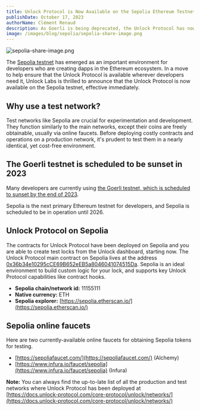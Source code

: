 ```yaml
---
title: Unlock Protocol is Now Available on the Sepolia Ethereum Testnet
publishDate: October 17, 2023
authorName: Clément Renaud
description: As Goerli is being deprecated, the Unlock Protocol has now been deployed on the Sepolia Ethereum Testnet for developers.
image: /images/blog/sepolia/sepolia-share-image.png
---
```


![sepolia-share-image.png](/images/blog/sepolia/sepolia-share-image.png)

The [Sepolia testnet](https://moralis.io/sepolia-testnet-guide-what-is-the-sepolia-testnet/) has emerged as an important environment for developers who are creating dapps in the Ethereum ecosystem. In a move to help ensure that the Unlock Protocol is available wherever developers need it, Unlock Labs is thrilled to announce that the Unlock Protocol is now available on the Sepolia testnet, effective immediately.

## Why use a test network?

Test networks like Sepolia are crucial for experimentation and development. They function similarly to the main networks, except their coins are freely obtainable, usually via online faucets. Before deploying costly contracts and operations on a production network, it's prudent to test them in a nearly identical, yet cost-free environment.

## The Goerli testnet is scheduled to be sunset in 2023

Many developers are currently using [the Goerli testnet, which is scheduled to sunset by the end of 2023](https://docs.chainstack.com/docs/goerli-to-sepolia-transition). 

Sepolia is the next primary Ethereum testnet for developers, and Sepolia is scheduled to be in operation until 2026.

## Unlock Protocol on Sepolia

The contracts for Unlock Protocol have been deployed on Sepolia and you are able to create test locks from the Unlock dashboard, starting now. The Unlock Protocol main contract on Sepolia lives at the address [0x36b34e10295cCE69B652eEB5a8046041074515Da](https://sepolia.etherscan.io/address/0x36b34e10295cCE69B652eEB5a8046041074515Da). Sepolia is an ideal environment to build custom logic for your lock, and supports key Unlock Protocol capabilities like contract hooks.

- **Sepolia chain/network id:** 11155111
- **Native currency:** ETH
- **Sepolia explorer:** [https://sepolia.etherscan.io/](https://sepolia.etherscan.io/)

## Sepolia online faucets

Here are two currently-available online faucets for obtaining Sepolia tokens for testing.

- [https://sepoliafaucet.com/](https://sepoliafaucet.com/) (Alchemy)
- [https://www.infura.io/faucet/sepolia](https://www.infura.io/faucet/sepolia) (Infura)

**Note:** You can always find the up-to-late list of all the production and test networks where Unlock Protocol has been deployed at [https://docs.unlock-protocol.com/core-protocol/unlock/networks/](https://docs.unlock-protocol.com/core-protocol/unlock/networks/)

